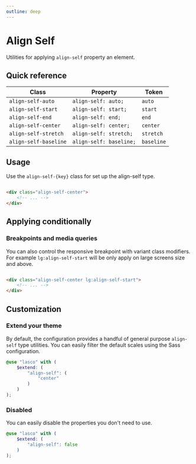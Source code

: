 ```yaml
---
outline: deep
---
```


# Align Self

Utilities for applying `align-self` property an element.

## Quick reference

| Class                 | Property                | Token      |
|-----------------------|-------------------------|------------|
| `align-self-auto`     | `align-self: auto;`     | `auto`     |
| `align-self-start`    | `align-self: start;`    | `start`    |
| `align-self-end`      | `align-self: end;`      | `end`      |
| `align-self-center`   | `align-self: center;`   | `center`   |
| `align-self-stretch`  | `align-self: stretch;`  | `stretch`  |
| `align-self-baseline` | `align-self: baseline;` | `baseline` |

## Usage

Use the `align-self-{key}` class for set up the align-self type.

```html

<div class="align-self-center">
    <!-- ... -->
</div>
```

## Applying conditionally

### Breakpoints and media queries

You can also control the responsive breakpoint with variant class modifiers. For example `lg:align-self-start` will be
only apply on large screens size and above.

```html

<div class="align-self-center lg:align-self-start">
    <!-- ... -->
</div>
```

## Customization

### Extend your theme

By default, the configuration provides a handful of general purpose `align-self` type utilities. You can easily filter
the default scales using the Sass configuration.

```scss
@use "lasco" with (
    $extend: (
        "align-self": (
            "center"
        )
    )
);
```

### Disabled

You can easily disable the properties you don't need to use.

```scss
@use "lasco" with (
    $extend: (
        "align-self": false
    )
);
```

